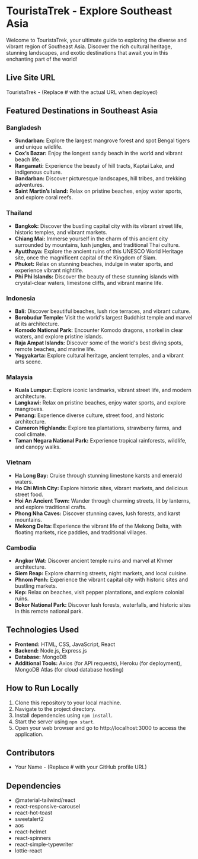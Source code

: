 # TouristaTrek - Explore Southeast Asia

Welcome to TouristaTrek, your ultimate guide to exploring the diverse and vibrant region of Southeast Asia. Discover the rich cultural heritage, stunning landscapes, and exotic destinations that await you in this enchanting part of the world!

## Live Site URL
TouristaTrek - (Replace # with the actual URL when deployed)

## Featured Destinations in Southeast Asia

### Bangladesh
- **Sundarban:** Explore the largest mangrove forest and spot Bengal tigers and unique wildlife.
- **Cox’s Bazar:** Enjoy the longest sandy beach in the world and vibrant beach life.
- **Rangamati:** Experience the beauty of hill tracts, Kaptai Lake, and indigenous culture.
- **Bandarban:** Discover picturesque landscapes, hill tribes, and trekking adventures.
- **Saint Martin’s Island:** Relax on pristine beaches, enjoy water sports, and explore coral reefs.

### Thailand
- **Bangkok:** Discover the bustling capital city with its vibrant street life, historic temples, and vibrant markets.
- **Chiang Mai:** Immerse yourself in the charm of this ancient city surrounded by mountains, lush jungles, and traditional Thai culture.
- **Ayutthaya:** Explore the ancient ruins of this UNESCO World Heritage site, once the magnificent capital of the Kingdom of Siam.
- **Phuket:** Relax on stunning beaches, indulge in water sports, and experience vibrant nightlife.
- **Phi Phi Islands:** Discover the beauty of these stunning islands with crystal-clear waters, limestone cliffs, and vibrant marine life.

### Indonesia
- **Bali:** Discover beautiful beaches, lush rice terraces, and vibrant culture.
- **Borobudur Temple:** Visit the world's largest Buddhist temple and marvel at its architecture.
- **Komodo National Park:** Encounter Komodo dragons, snorkel in clear waters, and explore pristine islands.
- **Raja Ampat Islands:** Discover some of the world's best diving spots, remote beaches, and marine life.
- **Yogyakarta:** Explore cultural heritage, ancient temples, and a vibrant arts scene.

### Malaysia
- **Kuala Lumpur:** Explore iconic landmarks, vibrant street life, and modern architecture.
- **Langkawi:** Relax on pristine beaches, enjoy water sports, and explore mangroves.
- **Penang:** Experience diverse culture, street food, and historic architecture.
- **Cameron Highlands:** Explore tea plantations, strawberry farms, and cool climate.
- **Taman Negara National Park:** Experience tropical rainforests, wildlife, and canopy walks.

### Vietnam
- **Ha Long Bay:** Cruise through stunning limestone karsts and emerald waters.
- **Ho Chi Minh City:** Explore historic sites, vibrant markets, and delicious street food.
- **Hoi An Ancient Town:** Wander through charming streets, lit by lanterns, and explore traditional crafts.
- **Phong Nha Caves:** Discover stunning caves, lush forests, and karst mountains.
- **Mekong Delta:** Experience the vibrant life of the Mekong Delta, with floating markets, rice paddies, and traditional villages.

### Cambodia
- **Angkor Wat:** Discover ancient temple ruins and marvel at Khmer architecture.
- **Siem Reap:** Explore charming streets, night markets, and local cuisine.
- **Phnom Penh:** Experience the vibrant capital city with historic sites and bustling markets.
- **Kep:** Relax on beaches, visit pepper plantations, and explore colonial ruins.
- **Bokor National Park:** Discover lush forests, waterfalls, and historic sites in this remote national park.

## Technologies Used
- **Frontend:** HTML, CSS, JavaScript, React
- **Backend:** Node.js, Express.js
- **Database:** MongoDB
- **Additional Tools:** Axios (for API requests), Heroku (for deployment), MongoDB Atlas (for cloud database hosting)

## How to Run Locally
1. Clone this repository to your local machine.
2. Navigate to the project directory.
3. Install dependencies using `npm install`.
4. Start the server using `npm start`.
5. Open your web browser and go to http://localhost:3000 to access the application.

## Contributors
- Your Name - (Replace # with your GitHub profile URL)

## Dependencies
- @material-tailwind/react
- react-responsive-carousel
- react-hot-toast
- sweetalert2
- aos
- react-helmet
- react-spinners
- react-simple-typewriter
- lottie-react
